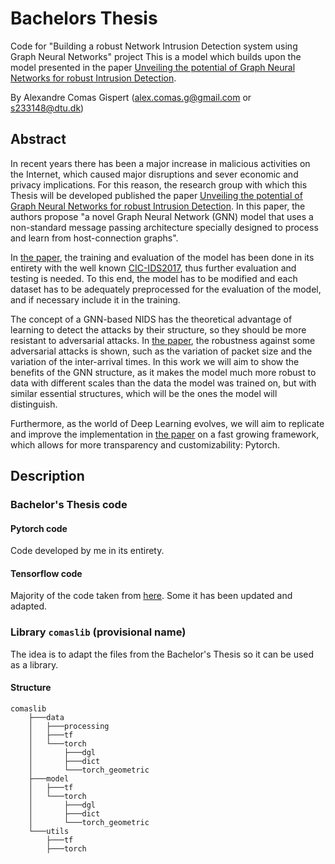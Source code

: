# Bachelors Thesis

Code for "Building a robust Network Intrusion Detection system using Graph Neural Networks" project
This is a model which builds upon the model presented in the paper [Unveiling the potential of Graph Neural Networks for robust Intrusion Detection](https://arxiv.org/pdf/2107.14756.pdf).

By Alexandre Comas Gispert (alex.comas.g@gmail.com or s233148@dtu.dk)

## Abstract

In recent years there has been a major increase in malicious activities on the Internet, which caused major disruptions and sever economic and privacy implications. For this reason, the research group with which this Thesis will be developed published the paper [Unveiling the potential of Graph Neural Networks for robust Intrusion Detection](https://arxiv.org/pdf/2107.14756.pdf). In this paper, the authors propose "a novel Graph Neural Network (GNN) model that uses a non-standard message passing architecture specially designed to process and learn from host-connection graphs".

In [the paper](https://arxiv.org/pdf/2107.14756.pdf), the training and evaluation of the model has been done in its entirety with the well known [CIC-IDS2017](https://www.unb.ca/cic/datasets/ids-2017.html), thus further evaluation and testing is needed. To this end, the model
has to be modified and each dataset has to be adequately preprocessed for the evaluation of the
model, and if necessary include it in the training.

The concept of a GNN-based NIDS has the theoretical advantage of learning to detect the attacks
by their structure, so they should be more resistant to adversarial attacks. In [the paper](https://arxiv.org/pdf/2107.14756.pdf), the robustness against some adversarial attacks is shown, such as the variation of packet size and the variation of the inter-arrival times. In this work we will aim to show the benefits of the GNN structure, as it makes the model much more robust to data with different scales than the data the model was trained on, but with similar essential structures, which will be the ones the model will distinguish.

Furthermore, as the world of Deep Learning evolves, we will aim to replicate and improve the implementation in [the paper](https://arxiv.org/pdf/2107.14756.pdf) on a fast growing framework, which allows for more transparency and customizability: Pytorch.

## Description

### Bachelor's Thesis code

#### Pytorch code

Code developed by me in its entirety.

#### Tensorflow code

Majority of the code taken from [here](https://github.com/BNN-UPC/GNN-NIDS). Some it has been updated and adapted.


### Library `comaslib` (provisional name)

The idea is to adapt the files from the Bachelor's Thesis so it can be used as a library.

#### Structure

```
comaslib
    ├───data
    │   ├───processing
    │   ├───tf
    │   └───torch
    │       ├───dgl
    │       ├───dict
    │       └───torch_geometric
    ├───model
    │   ├───tf
    │   └───torch
    │       ├───dgl
    │       ├───dict
    │       └───torch_geometric
    └───utils
        ├───tf
        ├───torch
```